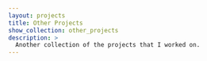 ```yaml
---
layout: projects
title: Other Projects
show_collection: other_projects
description: >
  Another collection of the projects that I worked on.
---
```

